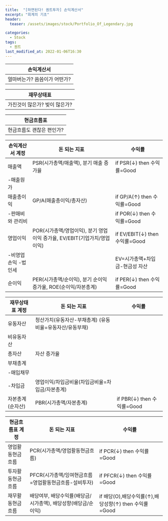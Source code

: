 ```yaml
---
title:  "[하면된다! 퀀트투자] 손익계산서"
excerpt: "회계의 기초"
header:
  teaser: /assets/images/stock/Portfolio_Of_Legendary.jpg

categories:
  - Stock
tags:
  - 퀀트
last_modified_at: 2022-01-06T16:30
---
```



|	<center>손익계산서</center>			|
| :--------------------------------------------	|
| 얼마버는가? 씀씀이가 어떤가?    		 	|


|	<center>재무상태표</center>			|
| :--------------------------------------------	|
| 가진것이 많은가? 빚이 많은가?			 	|


|	<center>현금흐름표</center>			|
| :--------------------------------------------	|
| 현금흐름도 괜찮은 편인가?			 	|


|	<center>손익계산서 계정</center>		|	<center>돈 되는 지표</center>		|	<center>수익률</center>	|
| :--------------------------------------------	| :--------------------------------------------	| :----------------------------	|
| 매출액					 	| PSR(시가총액/매출액), 분기 매출 증가율			| if PSR(↓) then 수익률=Good	|
| -매출원가						|						|				|
| 매출총이익					| GP/A(매출총이익/총자산) 				| if GP/A(↑) then 수익률=Good	|
| -판매비와 관리비					|						| if POR(↓) then 수익률=Good	|
| 영업이익						| POR(시가총액/영업이익), 분기 영업이익 증가율, EV/EBIT(기업가치/영업이익)	| if EV/EBIT(↓) then 수익률=Good |
| -비영업손익 -법인세					|						| EV=시가총액+차입금-현금성 자산		|
| 순이익						| PER(시가총액/순이익), 분기 순이익 증가율, ROE(순이익/자본총계)	| if PER(↓) then 수익률=Good	|


|	<center>재무상태표 계정</center>		|	<center>돈 되는 지표</center>		|	<center>수익률</center>	|
| :--------------------------------------------	| :--------------------------------------------	| :----------------------------	|
| 유동자산					 	| 청산가치(유동자산-부채총계) (유동비율=유동자산/유동부채)		|				|
| 비유동자산				 	| 						|				|
| 총자산					 	| 자산 증가율		 			|				|
| 부채총계					 	| 						|				|
| -매입채무					 	| 						|				|
| -차입금					 	| 영업이익/차입금비율(차입금비율=차입금/자본총계)		|				|
| 자본총계(순자산)				 	| PBR(시가총액/자본총계)				| if PBR(↓) then 수익률=Good	|


|	<center>현금흐름표 계정</center>		|	<center>돈 되는 지표</center>		|	<center>수익률</center>	|
| :--------------------------------------------	| :--------------------------------------------	| :----------------------------	|
| 영업활동현금흐름				 	| PCR(시가총액/영업활동현금흐름)	 			| if PCR(↓) then 수익률=Good	|
| 투자활동현금흐름				 	| PFCR(시가총액/잉여현금흐름=영업활동현금흐름-설비투자)		| if PFCR(↓) then 수익률=Good	|
| 재무활동현금흐름				 	| 배당여부, 배당수익률(배당금/시가총액), 배당성향(배당금/순이익)	| if 배당(O),배당수익률(↑),배당성향(↑) then 수익률=Good |

